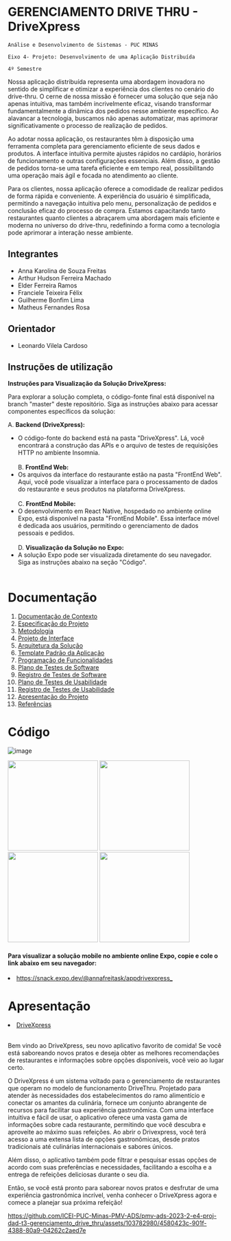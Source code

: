 # GERENCIAMENTO DRIVE THRU - DriveXpress

`Análise e Desenvolvimento de Sistemas - PUC MINAS`

`Eixo 4- Projeto: Desenvolvimento de uma Aplicação Distribuída`

`4º Semestre`

<p>    Nossa aplicação distribuída representa uma abordagem inovadora no sentido de simplificar e otimizar a experiência dos clientes no cenário do drive-thru. O cerne de nossa missão é fornecer uma solução que seja não apenas intuitiva, mas também incrivelmente eficaz, visando transformar fundamentalmente a dinâmica dos pedidos nesse ambiente específico. Ao alavancar a tecnologia, buscamos não apenas automatizar, mas aprimorar significativamente o processo de realização de pedidos.</p>

<p>    Ao adotar nossa aplicação, os restaurantes têm à disposição uma ferramenta completa para gerenciamento eficiente de seus dados e produtos. A interface intuitiva permite ajustes rápidos no cardápio, horários de funcionamento e outras configurações essenciais. Além disso, a gestão de pedidos torna-se uma tarefa eficiente e em tempo real, possibilitando uma operação mais ágil e focada no atendimento ao cliente.</p>

<p>    Para os clientes, nossa aplicação oferece a comodidade de realizar pedidos de forma rápida e conveniente. A experiência do usuário é simplificada, permitindo a navegação intuitiva pelo menu, personalização de pedidos e conclusão eficaz do processo de compra. Estamos capacitando tanto restaurantes quanto clientes a abraçarem uma abordagem mais eficiente e moderna no universo do drive-thru, redefinindo a forma como a tecnologia pode aprimorar a interação nesse ambiente.</p>


## Integrantes

* Anna Karolina de Souza Freitas
* Arthur Hudson Ferreira Machado
* Elder Ferreira Ramos
* Franciele Teixeira Félix
* Guilherme Bonfim Lima
* Matheus Fernandes Rosa

## Orientador

* Leonardo Vilela Cardoso

## Instruções de utilização

**Instruções para Visualização da Solução DriveXpress:**

Para explorar a solução completa, o código-fonte final está disponível na branch "master" deste repositório. Siga as instruções abaixo para acessar componentes específicos da solução:

A. **Backend (DriveXpress):**
   - O código-fonte do backend está na pasta "DriveXpress". Lá, você encontrará a construção das APIs e o arquivo de testes de requisições HTTP no ambiente Insomnia.<br>
     <br>
B. **FrontEnd Web:**
   - Os arquivos da interface do restaurante estão na pasta "FrontEnd Web". Aqui, você pode visualizar a interface para o processamento de dados do restaurante e seus produtos na plataforma DriveXpress.<br>
     <br>
C. **FrontEnd Mobile:**
   - O desenvolvimento em React Native, hospedado no ambiente online Expo, está disponível na pasta "FrontEnd Mobile". Essa interface móvel é dedicada aos usuários, permitindo o gerenciamento de dados pessoais e pedidos.<br>
     <br>
D. **Visualização da Solução no Expo:**
   - A solução Expo pode ser visualizada diretamente do seu navegador. Siga as instruções abaixo na seção "Código".<br>
     <br>


# Documentação

<ol>
<li><a href="docs/01-Documentação de Contexto.md"> Documentação de Contexto</a></li>
<li><a href="docs/02-Especificação do Projeto.md"> Especificação do Projeto</a></li>
<li><a href="docs/03-Metodologia.md"> Metodologia</a></li>
<li><a href="docs/04-Projeto de Interface.md"> Projeto de Interface</a></li>
<li><a href="docs/05-Arquitetura da Solução.md"> Arquitetura da Solução</a></li>
<li><a href="docs/06-Template Padrão da Aplicação.md"> Template Padrão da Aplicação</a></li>
<li><a href="docs/07-Programação de Funcionalidades.md"> Programação de Funcionalidades</a></li>
<li><a href="docs/08-Plano de Testes de Software.md"> Plano de Testes de Software</a></li>
<li><a href="docs/09-Registro de Testes de Software.md"> Registro de Testes de Software</a></li>
<li><a href="docs/10-Plano de Testes de Usabilidade.md"> Plano de Testes de Usabilidade</a></li>
<li><a href="docs/11-Registro de Testes de Usabilidade.md"> Registro de Testes de Usabilidade</a></li>
<li><a href="docs/12-Apresentação do Projeto.md"> Apresentação do Projeto</a></li>
<li><a href="docs/13-Referências.md"> Referências</a></li>
</ol>

# Código

![image](https://github.com/ICEI-PUC-Minas-PMV-ADS/pmv-ads-2023-2-e4-proj-dad-t3-gerenciamento_drive_thru/assets/103782980/cec4cafb-cdf1-4eab-98e4-235f983613e1)

<img src='https://github.com/ICEI-PUC-Minas-PMV-ADS/pmv-ads-2023-2-e4-proj-dad-t3-gerenciamento_drive_thru/assets/103782980/e5b864df-6246-4fea-8894-4f220fa01fca' width='210'>
<img src='https://github.com/ICEI-PUC-Minas-PMV-ADS/pmv-ads-2023-2-e4-proj-dad-t3-gerenciamento_drive_thru/assets/103782980/e28ac8ac-ed52-484a-978e-d38709547245' width='210'>
<img src='https://github.com/ICEI-PUC-Minas-PMV-ADS/pmv-ads-2023-2-e4-proj-dad-t3-gerenciamento_drive_thru/assets/103782980/75829e77-f2b9-484d-8058-8716b1e626d0' width='210'>
<img src='https://github.com/ICEI-PUC-Minas-PMV-ADS/pmv-ads-2023-2-e4-proj-dad-t3-gerenciamento_drive_thru/assets/103782980/5fc45e2c-c3d9-45d9-b20e-1a41613a746c' width='210'>

#### Para visualizar a solução mobile no ambiente online Expo, copie e cole o link abaixo em seu navegador:<br>

<li><a href="src/README.md">https://snack.expo.dev/@annafreitask/appdrivexpress_</a></li>

# Apresentação

<li><a href="presentation/README.md"> DriveXpress </a></li>
<br>

<a>Bem vindo ao DriveXpress, seu novo aplicativo favorito de comida! Se você está saboreando novos pratos e deseja obter as melhores recomendações de restaurantes e informações sobre opções disponíveis, você veio ao lugar certo.

O DriveXpress é um sistema voltado para o gerenciamento de restaurantes que operam no modelo de funcionamento DriveThru.  Projetado para atender às necessidades dos estabelecimentos do ramo alimentício e conectar os amantes da culinária, fornece um conjunto abrangente de recursos para facilitar sua experiência gastronômica. Com uma interface intuitiva e fácil de usar, o aplicativo oferece uma vasta gama de informações sobre cada restaurante, permitindo que você descubra e aproveite ao máximo suas refeições. Ao abrir o Drivexpress, você terá acesso a uma extensa lista de opções gastronômicas, desde pratos tradicionais até culinárias internacionais e sabores únicos.

Além disso, o aplicativo também pode filtrar e pesquisar essas opções de acordo com suas preferências e necessidades, facilitando a escolha e a entrega de refeições deliciosas durante o seu dia.

Então, se você está pronto para saborear novos pratos e desfrutar de uma experiência gastronômica incrível, venha conhecer o DriveXpress agora e comece a planejar sua próxima refeição!
</a>



https://github.com/ICEI-PUC-Minas-PMV-ADS/pmv-ads-2023-2-e4-proj-dad-t3-gerenciamento_drive_thru/assets/103782980/4580423c-901f-4388-80a9-04262c2aed7e


